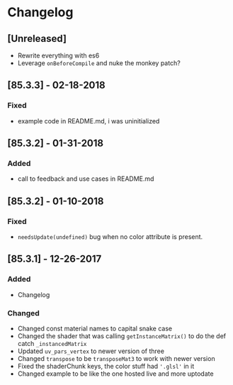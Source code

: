 # Changelog

## [Unreleased]
- Rewrite everything with es6
- Leverage `onBeforeCompile` and nuke the monkey patch?

## [85.3.3] - 02-18-2018
### Fixed
- example code in README.md, i was uninitialized

## [85.3.2] - 01-31-2018
### Added
- call to feedback and use cases in README.md

## [85.3.2] - 01-10-2018
### Fixed
- `needsUpdate(undefined)` bug when no color attribute is present. 

## [85.3.1] - 12-26-2017
### Added
- Changelog

### Changed
- Changed const material names to capital snake case
- Changed the shader that was calling `getInstanceMatrix()` to do the def catch `_instancedMatrix`
- Updated `uv_pars_vertex` to newer version of three
- Changed `transpose` to be `transposeMat3` to work with newer version
- Fixed the shaderChunk keys, the color stuff had `'.glsl'` in it
- Changed example to be like the one hosted live and more uptodate
